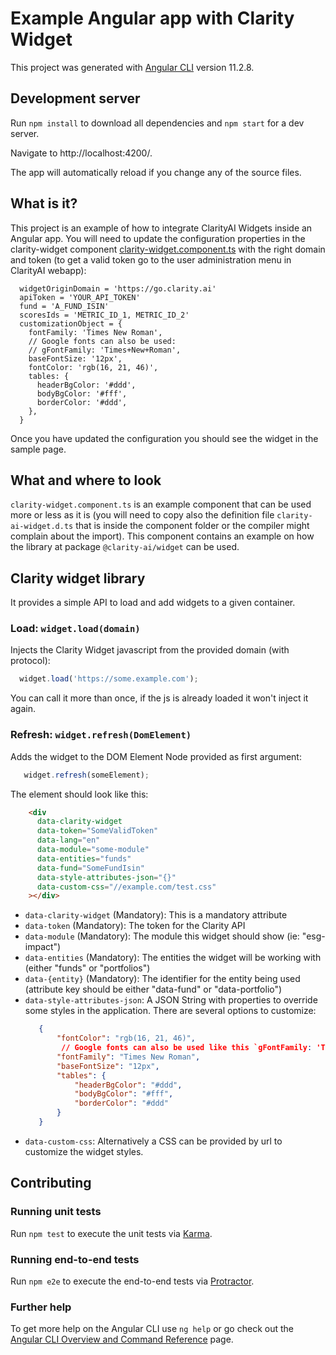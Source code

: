 # Example Angular app with Clarity Widget

This project was generated with [Angular CLI](https://github.com/angular/angular-cli) version 11.2.8.

## Development server

Run `npm install` to download all dependencies and `npm start` for a dev server. 

Navigate to http://localhost:4200/. 

The app will automatically reload if you change any of the source files.

## What is it?

This project is an example of how to integrate ClarityAI Widgets inside an Angular app. You will need to update the configuration properties in the clarity-widget component [clarity-widget.component.ts](src/app/clarity-widget/clarity-widget.component.ts) with the right domain and token (to get a valid token go to the user administration menu in ClarityAI webapp):

```
  widgetOriginDomain = 'https://go.clarity.ai'
  apiToken = 'YOUR_API_TOKEN'
  fund = 'A_FUND_ISIN'
  scoresIds = 'METRIC_ID_1, METRIC_ID_2'
  customizationObject = {
    fontFamily: 'Times New Roman',
    // Google fonts can also be used: 
    // gFontFamily: 'Times+New+Roman',
    baseFontSize: '12px',
    fontColor: 'rgb(16, 21, 46)',
    tables: {
      headerBgColor: '#ddd',
      bodyBgColor: '#fff',
      borderColor: '#ddd',
    },
  }
```

Once you have updated the configuration you should see the widget in the sample page.

## What and where to look
`clarity-widget.component.ts` is an example component that can be used more or less as it is (you will need to copy also the definition file `clarity-ai-widget.d.ts` that is inside the component folder or the compiler might complain about the import).
This component contains an example on how the library at package `@clarity-ai/widget` can be used.

## Clarity widget library
It provides a simple API to load and add widgets to a given container.

### Load: `widget.load(domain)`

Injects the Clarity Widget javascript from the provided domain (with protocol):

```javascript
  widget.load('https://some.example.com');
```

You can call it more than once, if the js is already loaded it won't inject it again.

### Refresh: `widget.refresh(DomElement)`

Adds the widget to the DOM Element Node provided as first argument:

```javascript
   widget.refresh(someElement);
```

The element should look like this: 

```html
    <div
      data-clarity-widget
      data-token="SomeValidToken"
      data-lang="en"
      data-module="some-module"
      data-entities="funds"
      data-fund="SomeFundIsin"
      data-style-attributes-json="{}"
      data-custom-css="//example.com/test.css"
    ></div>
```
 * `data-clarity-widget` (Mandatory): This is a mandatory attribute 
 * `data-token` (Mandatory): The token for the Clarity API
 * `data-module` (Mandatory): The module this widget should show (ie: "esg-impact")
 * `data-entities` (Mandatory): The entities the widget will be working with (either "funds" or "portfolios")
 * `data-{entity}` (Mandatory): The identifier for the entity being used (attribute key should be either
 "data-fund" or "data-portfolio")
 * `data-style-attributes-json`: A JSON String with properties to override some styles in the application. There are
 several options to customize:
    ```json
       {
           "fontColor": "rgb(16, 21, 46)",
            // Google fonts can also be used like this `gFontFamily: 'Times+New+Roman',`
           "fontFamily": "Times New Roman",
           "baseFontSize": "12px",
           "tables": {
               "headerBgColor": "#ddd",
               "bodyBgColor": "#fff",
               "borderColor": "#ddd"
           }
       }
    ``` 
 * `data-custom-css`: Alternatively a CSS can be provided by url to customize the widget styles.

## Contributing

### Running unit tests

Run `npm test` to execute the unit tests via [Karma](https://karma-runner.github.io).

### Running end-to-end tests

Run `npm e2e` to execute the end-to-end tests via [Protractor](http://www.protractortest.org/).

### Further help

To get more help on the Angular CLI use `ng help` or go check out the [Angular CLI Overview and Command Reference](https://angular.io/cli) page.
